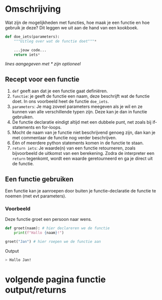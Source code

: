 # Omschrijving
Wat zijn de mogelijkheden met functies, hoe maak je een functie en hoe gebruik je deze?
Dit leggen we uit aan de hand van een kookboek.

```python
def doe_iets(parameters):
    """Uitleg over wat de functie doet"""*

    ...jouw code...
    return iets*
```
_lines aangegeven met * zijn optioneel_


## Recept voor een functie

1. `def` geeft aan dat je een functie gaat definiëren.
2. `functie`: je geeft de functie een naam, deze beschrijft wat de functie doet. In ons voorbeeld heet de functie `doe_iets`.
3. `parameters`: Je mag zoveel parameters meegeven als je wil en ze kunnen van alle verschillende typen zijn. Deze kan je dan in functie gebruiken.
3. De functie declaratie eindigt altijd met een dubbele punt, net zoals bij if-statements en for-loops.
4. Mocht de naam van je functie niet beschrijvend genoeg zijn, dan kan je met commentaar de functie nog verder beschrijven.
5. Één of meerdere python statements komen in de functie te staan.
6. `return iets`: Je waarde(n) van een functie retourneren, zoals bijvoorbeeld de uitkomst van een berekening. Zodra de interpreter een `return` tegenkomt, wordt een waarde geretourneerd en ga je direct uit de functie.


## Een functie gebruiken
Een functie kan je aanroepen door buiten je functie-declaratie de functie te noemen (met evt parameters).

### Voorbeeld
Deze functie groet een persoon naar wens.

```python
def groet(naam): # hier declareren we de functie
    print(f"Hallo {naam}!")

groet("Jan") # hier roepen we de functie aan
```
Output
```bash
> Hallo Jan!
```


# volgende pagina functie output/returns
